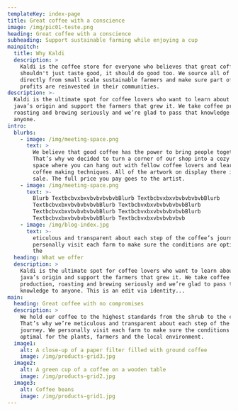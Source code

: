 ```yaml
---
templateKey: index-page
title: Great coffee with a conscience
image: /img/pic01-teste.png
heading: Great coffee with a conscience
subheading: Support sustainable farming while enjoying a cup
mainpitch:
  title: Why Kaldi
  description: >
    Kaldi is the coffee store for everyone who believes that great coffee
    shouldn't just taste good, it should do good too. We source all of our beans
    directly from small scale sustainable farmers and make sure part of the
    profits are reinvested in their communities.
description: >-
  Kaldi is the ultimate spot for coffee lovers who want to learn about their
  java’s origin and support the farmers that grew it. We take coffee production,
  roasting and brewing seriously and we’re glad to pass that knowledge to
  anyone.
intro:
  blurbs:
    - image: /img/meeting-space.png
      text: >
        We believe that good coffee has the power to bring people together.
        That’s why we decided to turn a corner of our shop into a cozy meeting
        space where you can hang out with fellow coffee lovers and learn about
        coffee making techniques. All of the artwork on display there is for
        sale. The full price you pay goes to the artist.
    - image: /img/meeting-space.png
      text: >-
        Blurb TextbcbvxbxvbvbvbvbvbBlurb TextbcbvxbxvbvbvbvbvbBlurb
        TextbcbvxbxvbvbvbvbvbBlurb TextbcbvxbxvbvbvbvbvbBlurb
        TextbcbvxbxvbvbvbvbvbBlurb TextbcbvxbxvbvbvbvbvbBlurb
        TextbcbvxbxvbvbvbvbvbBlurb Textbcbvxbxvbvbvbvbvb
    - image: /img/blog-index.jpg
      text: >-
        eticulous and transparent about each step of the coffee’s journey. We
        personally visit each farm to make sure the conditions are optimal for
        the
  heading: What we offer
  description: >
    Kaldi is the ultimate spot for coffee lovers who want to learn about their
    java’s origin and support the farmers that grew it. We take coffee
    production, roasting and brewing seriously and we’re glad to pass that
    knowledge to anyone. This is an edit via identity...
main:
  heading: Great coffee with no compromises
  description: >
    We hold our coffee to the highest standards from the shrub to the cup.
    That’s why we’re meticulous and transparent about each step of the coffee’s
    journey. We personally visit each farm to make sure the conditions are
    optimal for the plants, farmers and the local environment.
  image1:
    alt: A close-up of a paper filter filled with ground coffee
    image: /img/products-grid3.jpg
  image2:
    alt: A green cup of a coffee on a wooden table
    image: /img/products-grid2.jpg
  image3:
    alt: Coffee beans
    image: /img/products-grid1.jpg
---
```


